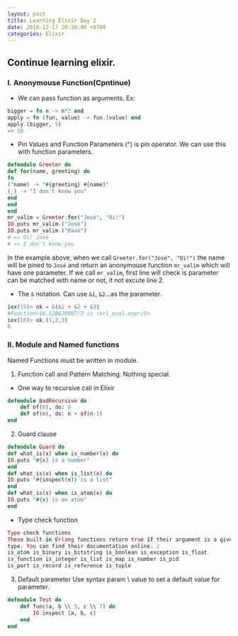 ```yaml
---
layout: post
title: Learning Elixir Day 2
date: 2018-12-17 20:30:00 +0700
categories: Elixir
---
```

## Continue learning elixir.

### I. Anonymouse Function(Cpntinue)

+ We can pass function as arguments.
Ex:
```elixir
bigger = fn n -> n*2 end
apply = fn (fun, value) -> fun.(value) end
apply.(bigger, 5)
=> 10
```

+ Pin Values and Function Parameters
(^) is pin operator. We can use this with function parameters.
```elixir
defmodule Greeter do
def for(name, greeting) do
fn
(^name) -> "#{greeting} #{name}"
(_) -> "I don't know you"
end
end
end
mr_valim = Greeter.for("José", "Oi!")
IO.puts mr_valim.("José")
IO.puts mr_valim.("Dave")
# => Oi! José
# => I don't know you
```
In the example above, when we call `Greeter.for("José", "Oi!")` the name will be pined to `José` and return an anonymouse function `mr_valim`
which will have one parameter. If we call `mr_valim`, first line will check is parameter can be matched with name or not, it not excute line 2.
+ The `&` notation.
Can use `&1`, `&2`...as the parameter.
```elixir
iex(15)> ok = &(&1 + &2 + &3)
#Function<18.128620087/3 in :erl_eval.expr/5>
iex(16)> ok.(1,2,3)
6
```

### II. Module and Named functions
Named Functions must be written in module.
1. Function call and Pattern Matching.
Nothing special.
+ One way to recursive call in Elixir
```elixir
defmodule BadRecursive do
	def of(0), do: 0
	def of(n), do: n + of(n-1)
end
```

2. Guard clause

```elixir
defmodule Guard do
def what_is(x) when is_number(x) do
IO.puts "#{x} is a number"
end
def what_is(x) when is_list(x) do
IO.puts "#{inspect(x)} is a list"
end
def what_is(x) when is_atom(x) do
IO.puts "#{x} is an atom"
end
```
+ Type check function
```elixir
Type-check functions
These built-in Erlang functions return true if their argument is a given
type. You can find their documentation online. 2
is_atom is_binary is_bitstring is_boolean is_exception is_float
is_function is_integer is_list is_map is_number is_pid
is_port is_record is_reference is_tuple
```

3. Default parameter
Use syntax param \\ value to set a default value for parameter.
```Elixir
defmodule Test do
	def func(a, b \\ 5, c \\ 7) do
		IO.inspect [a, b, c]
	end
end
```